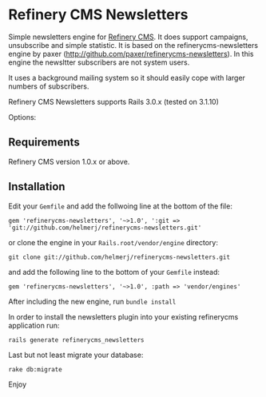 # Refinery CMS Newsletters 

Simple newsletters engine for [Refinery CMS](http://refinerycms.com). It does support campaigns, unsubscribe and simple statistic.
It is based on the refinerycms-newsletters engine by paxer (http://github.com/paxer/refinerycms-newsletters).
In this engine the newsltter subscribers are not system users.

It uses a background mailing system so it should easily cope with larger numbers of subscribers.


Refinery CMS Newsletters supports Rails 3.0.x (tested on 3.1.10)

Options:

## Requirements

Refinery CMS version 1.0.x or above.

## Installation

Edit your ``Gemfile`` and add the follwoing line at the bottom of the file:

    gem 'refinerycms-newsletters', '~>1.0', ':git => 'git://github.com/helmerj/refinerycms-newsletters.git'

or clone the engine in your ``Rails.root/vendor/engine`` directory:

    git clone git://github.com/helmerj/refinerycms-newsletters.git

and add the following line to the bottom of your ``Gemfile`` instead:

	gem 'refinerycms-newsletters', '~>1.0', :path => 'vendor/engines'

After including the new engine, run ``bundle install``

In order to install the newsletters plugin into your existing refinerycms application run:

    rails generate refinerycms_newsletters

Last but not least migrate your database:

    rake db:migrate

Enjoy